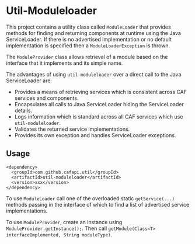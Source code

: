 # Util-Moduleloader

This project contains a utility class called `ModuleLoader` that provides methods for finding and returning components at runtime using the Java ServiceLoader. If there is no advertised implementation or no default implementation is specified then a `ModuleLoaderException` is thrown.

The `ModuleProvider` class allows retrieval of a module based on the interface that it implements and its simple name.

The advantages of using `util-moduleloader` over a direct call to the Java ServiceLoader are:

- Provides a means of retrieving services which is consistent across CAF services and components.
- Encapsulates all calls to Java ServiceLoader hiding the ServiceLoader details.
- Logs information which is standard across all CAF services which use `util-moduleloader`.
- Validates the returned service implementations.
- Provides its own exception and handles ServiceLoader exceptions.

## Usage

```
<dependency>
  <groupId>com.github.cafapi.util</groupId>
  <artifactId>util-moduleloader</artifactId>
  <version>xxx</version>
</dependency>
```

To use `ModuleLoader` call one of the overloaded static `getService(...)` methods passing in the interface of which to find a list of advertised service implementations.

To use `ModuleProvider`, create an instance using `ModuleProvider.getInstance();`. Then call `getModule(Class<T> interfaceImplemented, String moduleType)`.
